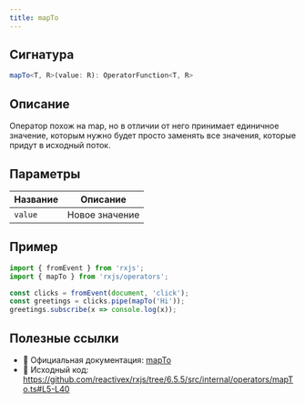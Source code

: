 ```yaml
---
title: mapTo
---
```


## Сигнатура

```typescript
mapTo<T, R>(value: R): OperatorFunction<T, R>
```

## Описание

Оператор похож на map, но в отличии от него принимает единичное значение, которым нужно будет просто заменять все значения, которые придут в исходный поток.

## Параметры

| Название | Описание |
|-|-|
| `value` | Новое значение |

## Пример

```typescript
import { fromEvent } from 'rxjs';
import { mapTo } from 'rxjs/operators';

const clicks = fromEvent(document, 'click');
const greetings = clicks.pipe(mapTo('Hi'));
greetings.subscribe(x => console.log(x));
```

## Полезные ссылки

- 📰 Официальная документация: [mapTo](https://rxjs.dev/api/operators/mapTo)
- 📁 Исходный код: https://github.com/reactivex/rxjs/tree/6.5.5/src/internal/operators/mapTo.ts#L5-L40
